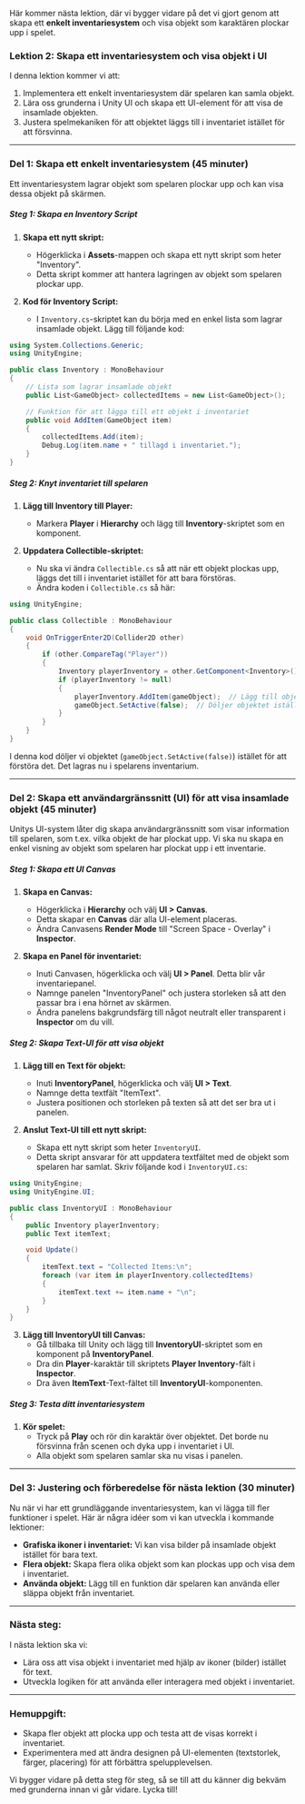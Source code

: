 Här kommer nästa lektion, där vi bygger vidare på det vi gjort genom att skapa ett **enkelt inventariesystem** och visa objekt som karaktären plockar upp i spelet.

### Lektion 2: Skapa ett inventariesystem och visa objekt i UI

I denna lektion kommer vi att:
1. Implementera ett enkelt inventariesystem där spelaren kan samla objekt.
2. Lära oss grunderna i Unity UI och skapa ett UI-element för att visa de insamlade objekten.
3. Justera spelmekaniken för att objektet läggs till i inventariet istället för att försvinna.

---

### **Del 1: Skapa ett enkelt inventariesystem (45 minuter)**

Ett inventariesystem lagrar objekt som spelaren plockar upp och kan visa dessa objekt på skärmen.

##### **Steg 1: Skapa en Inventory Script**
1. **Skapa ett nytt skript:**
   - Högerklicka i **Assets**-mappen och skapa ett nytt skript som heter "Inventory".
   - Detta skript kommer att hantera lagringen av objekt som spelaren plockar upp.

2. **Kod för Inventory Script:**
   - I `Inventory.cs`-skriptet kan du börja med en enkel lista som lagrar insamlade objekt. Lägg till följande kod:

```csharp
using System.Collections.Generic;
using UnityEngine;

public class Inventory : MonoBehaviour
{
    // Lista som lagrar insamlade objekt
    public List<GameObject> collectedItems = new List<GameObject>();

    // Funktion för att lägga till ett objekt i inventariet
    public void AddItem(GameObject item)
    {
        collectedItems.Add(item);
        Debug.Log(item.name + " tillagd i inventariet.");
    }
}
```

##### **Steg 2: Knyt inventariet till spelaren**
1. **Lägg till Inventory till Player:**
   - Markera **Player** i **Hierarchy** och lägg till **Inventory**-skriptet som en komponent.

2. **Uppdatera Collectible-skriptet:**
   - Nu ska vi ändra `Collectible.cs` så att när ett objekt plockas upp, läggs det till i inventariet istället för att bara förstöras.
   - Ändra koden i `Collectible.cs` så här:

```csharp
using UnityEngine;

public class Collectible : MonoBehaviour
{
    void OnTriggerEnter2D(Collider2D other)
    {
        if (other.CompareTag("Player"))
        {
            Inventory playerInventory = other.GetComponent<Inventory>();
            if (playerInventory != null)
            {
                playerInventory.AddItem(gameObject);  // Lägg till objektet i inventariet
                gameObject.SetActive(false);  // Döljer objektet istället för att förstöra det
            }
        }
    }
}
```

I denna kod döljer vi objektet (`gameObject.SetActive(false)`) istället för att förstöra det. Det lagras nu i spelarens inventarium.

---

### **Del 2: Skapa ett användargränssnitt (UI) för att visa insamlade objekt (45 minuter)**

Unitys UI-system låter dig skapa användargränssnitt som visar information till spelaren, som t.ex. vilka objekt de har plockat upp. Vi ska nu skapa en enkel visning av objekt som spelaren har plockat upp i ett inventarie.

##### **Steg 1: Skapa ett UI Canvas**
1. **Skapa en Canvas:**
   - Högerklicka i **Hierarchy** och välj **UI > Canvas**.
   - Detta skapar en **Canvas** där alla UI-element placeras.
   - Ändra Canvasens **Render Mode** till "Screen Space - Overlay" i **Inspector**.

2. **Skapa en Panel för inventariet:**
   - Inuti Canvasen, högerklicka och välj **UI > Panel**. Detta blir vår inventariepanel.
   - Namnge panelen "InventoryPanel" och justera storleken så att den passar bra i ena hörnet av skärmen.
   - Ändra panelens bakgrundsfärg till något neutralt eller transparent i **Inspector** om du vill.

##### **Steg 2: Skapa Text-UI för att visa objekt**
1. **Lägg till en Text för objekt:**
   - Inuti **InventoryPanel**, högerklicka och välj **UI > Text**.
   - Namnge detta textfält "ItemText".
   - Justera positionen och storleken på texten så att det ser bra ut i panelen.

2. **Anslut Text-UI till ett nytt skript:**
   - Skapa ett nytt skript som heter `InventoryUI`.
   - Detta skript ansvarar för att uppdatera textfältet med de objekt som spelaren har samlat. Skriv följande kod i `InventoryUI.cs`:

```csharp
using UnityEngine;
using UnityEngine.UI;

public class InventoryUI : MonoBehaviour
{
    public Inventory playerInventory;
    public Text itemText;

    void Update()
    {
        itemText.text = "Collected Items:\n";
        foreach (var item in playerInventory.collectedItems)
        {
            itemText.text += item.name + "\n";
        }
    }
}
```

3. **Lägg till InventoryUI till Canvas:**
   - Gå tillbaka till Unity och lägg till **InventoryUI**-skriptet som en komponent på **InventoryPanel**.
   - Dra din **Player**-karaktär till skriptets **Player Inventory**-fält i **Inspector**.
   - Dra även **ItemText**-Text-fältet till **InventoryUI**-komponenten.

##### **Steg 3: Testa ditt inventariesystem**
1. **Kör spelet:**
   - Tryck på **Play** och rör din karaktär över objektet. Det borde nu försvinna från scenen och dyka upp i inventariet i UI.
   - Alla objekt som spelaren samlar ska nu visas i panelen.

---

### **Del 3: Justering och förberedelse för nästa lektion (30 minuter)**

Nu när vi har ett grundläggande inventariesystem, kan vi lägga till fler funktioner i spelet. Här är några idéer som vi kan utveckla i kommande lektioner:
- **Grafiska ikoner i inventariet:** Vi kan visa bilder på insamlade objekt istället för bara text.
- **Flera objekt:** Skapa flera olika objekt som kan plockas upp och visa dem i inventariet.
- **Använda objekt:** Lägg till en funktion där spelaren kan använda eller släppa objekt från inventariet.

---

### Nästa steg:
I nästa lektion ska vi:
- Lära oss att visa objekt i inventariet med hjälp av ikoner (bilder) istället för text.
- Utveckla logiken för att använda eller interagera med objekt i inventariet.

---

### Hemuppgift:
- Skapa fler objekt att plocka upp och testa att de visas korrekt i inventariet.
- Experimentera med att ändra designen på UI-elementen (textstorlek, färger, placering) för att förbättra spelupplevelsen.

Vi bygger vidare på detta steg för steg, så se till att du känner dig bekväm med grunderna innan vi går vidare. Lycka till!
